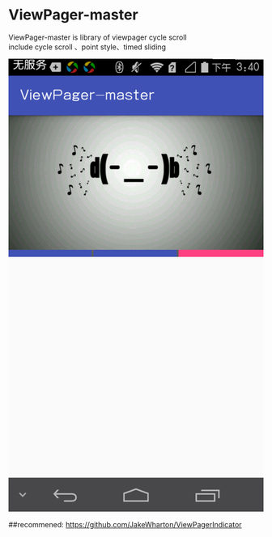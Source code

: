 # ViewPager-master
ViewPager-master is library of viewpager cycle scroll<br>
include cycle scroll 、point style、timed sliding

![image](https://github.com/FreetoflyBai/ViewPager-master/blob/master/screenshots/1.png)


##recommened:
https://github.com/JakeWharton/ViewPagerIndicator